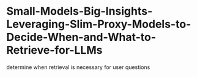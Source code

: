 # Small-Models-Big-Insights-Leveraging-Slim-Proxy-Models-to-Decide-When-and-What-to-Retrieve-for-LLMs
determine when retrieval is necessary for user questions
